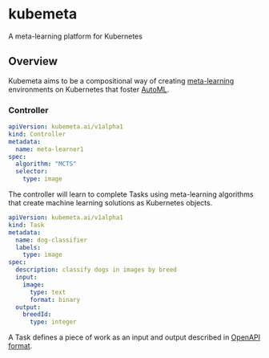 # kubemeta
A meta-learning platform for Kubernetes

## Overview
Kubemeta aims to be a compositional way of creating [meta-learning](https://arxiv.org/abs/1810.03548) environments on Kubernetes that foster [AutoML](https://github.com/hibayesian/awesome-automl-papers).

### Controller
```yaml
apiVersion: kubemeta.ai/v1alpha1
kind: Controller
metadata:
  name: meta-learner1
spec:
  algorithm: "MCTS"
  selector:
    type: image
```
The controller will learn to complete Tasks using meta-learning algorithms that create machine learning solutions as Kubernetes objects.
```yaml
apiVersion: kubemeta.ai/v1alpha1
kind: Task
metadata:
  name: dog-classifier
  labels:
    type: image
spec:
  description: classify dogs in images by breed
  input:
    image:
      type: text
      format: binary
  output:
    breedId:
      type: integer
```
A Task defines a piece of work as an input and output described in [OpenAPI format](https://swagger.io/specification/).
